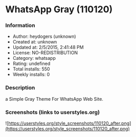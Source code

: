 # WhatsApp Gray (110120)

### Information
- Author: heydogers (unknown)
- Created at: unknown
- Updated at: 2/5/2015, 2:41:48 PM
- License: NO-REDISTRIBUTION
- Category: whatsapp
- Rating: undefined
- Total installs: 550
- Weekly installs: 0


### Description
a Simple Gray Theme For WhatsApp Web Site.


### Screenshots (links to userstyles.org)
![https://userstyles.org/style_screenshots/110120_after.png](https://userstyles.org/style_screenshots/110120_after.png)


